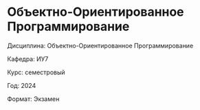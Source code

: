 # Объектно-Ориентированное Программирование

Дисциплина: Объектно-Ориентированное Программирование

Кафедра: ИУ7

Курс: семестровый

Год: 2024

Формат: Экзамен
